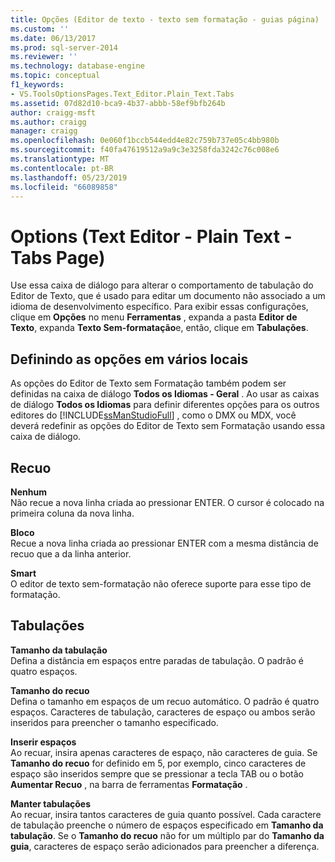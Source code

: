 ```yaml
---
title: Opções (Editor de texto - texto sem formatação - guias página) | Microsoft Docs
ms.custom: ''
ms.date: 06/13/2017
ms.prod: sql-server-2014
ms.reviewer: ''
ms.technology: database-engine
ms.topic: conceptual
f1_keywords:
- VS.ToolsOptionsPages.Text_Editor.Plain_Text.Tabs
ms.assetid: 07d82d10-bca9-4b37-abbb-58ef9bfb264b
author: craigg-msft
ms.author: craigg
manager: craigg
ms.openlocfilehash: 0e060f1bccb544edd4e82c759b737e05c4bb980b
ms.sourcegitcommit: f40fa47619512a9a9c3e3258fda3242c76c008e6
ms.translationtype: MT
ms.contentlocale: pt-BR
ms.lasthandoff: 05/23/2019
ms.locfileid: "66089858"
---
```

# <a name="options-text-editor---plain-text---tabs-page"></a>Options (Text Editor - Plain Text - Tabs Page)
  Use essa caixa de diálogo para alterar o comportamento de tabulação do Editor de Texto, que é usado para editar um documento não associado a um idioma de desenvolvimento específico. Para exibir essas configurações, clique em **Opções** no menu **Ferramentas** , expanda a pasta **Editor de Texto**, expanda **Texto Sem-formatação**e, então, clique em **Tabulações**.  
  
## <a name="setting-options-in-multiple-locations"></a>Definindo as opções em vários locais  
 As opções do Editor de Texto sem Formatação também podem ser definidas na caixa de diálogo **Todos os Idiomas - Geral** . Ao usar as caixas de diálogo **Todos os Idiomas** para definir diferentes opções para os outros editores do [!INCLUDE[ssManStudioFull](../includes/ssmanstudiofull-md.md)] , como o DMX ou MDX, você deverá redefinir as opções do Editor de Texto sem Formatação usando essa caixa de diálogo.  
  
## <a name="indenting"></a>Recuo  
 **Nenhum**  
 Não recue a nova linha criada ao pressionar ENTER. O cursor é colocado na primeira coluna da nova linha.  
  
 **Bloco**  
 Recue a nova linha criada ao pressionar ENTER com a mesma distância de recuo que a da linha anterior.  
  
 **Smart**  
 O editor de texto sem-formatação não oferece suporte para esse tipo de formatação.  
  
## <a name="tabs"></a>Tabulações  
 **Tamanho da tabulação**  
 Defina a distância em espaços entre paradas de tabulação. O padrão é quatro espaços.  
  
 **Tamanho do recuo**  
 Defina o tamanho em espaços de um recuo automático. O padrão é quatro espaços. Caracteres de tabulação, caracteres de espaço ou ambos serão inseridos para preencher o tamanho especificado.  
  
 **Inserir espaços**  
 Ao recuar, insira apenas caracteres de espaço, não caracteres de guia. Se **Tamanho do recuo** for definido em 5, por exemplo, cinco caracteres de espaço são inseridos sempre que se pressionar a tecla TAB ou o botão **Aumentar Recuo** , na barra de ferramentas **Formatação** .  
  
 **Manter tabulações**  
 Ao recuar, insira tantos caracteres de guia quanto possível. Cada caractere de tabulação preenche o número de espaços especificado em **Tamanho da tabulação**. Se o **Tamanho do recuo** não for um múltiplo par do **Tamanho da guia**, caracteres de espaço serão adicionados para preencher a diferença.  
  
  
